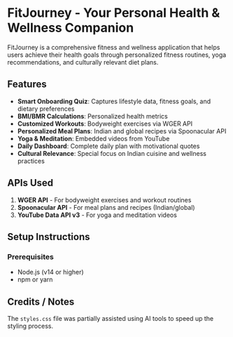 # FitJourney - Your Personal Health & Wellness Companion

FitJourney is a comprehensive fitness and wellness application that helps users achieve their health goals through personalized fitness routines, yoga recommendations, and culturally relevant diet plans.

## Features

- **Smart Onboarding Quiz**: Captures lifestyle data, fitness goals, and dietary preferences
- **BMI/BMR Calculations**: Personalized health metrics
- **Customized Workouts**: Bodyweight exercises via WGER API
- **Personalized Meal Plans**: Indian and global recipes via Spoonacular API
- **Yoga & Meditation**: Embedded videos from YouTube
- **Daily Dashboard**: Complete daily plan with motivational quotes
- **Cultural Relevance**: Special focus on Indian cuisine and wellness practices

## APIs Used

1. **WGER API** - For bodyweight exercises and workout routines
2. **Spoonacular API** - For meal plans and recipes (Indian/global)
3. **YouTube Data API v3** - For yoga and meditation videos

## Setup Instructions

### Prerequisites
- Node.js (v14 or higher)
- npm or yarn

## Credits / Notes
The `styles.css` file was partially assisted using AI tools to speed up the styling process.
